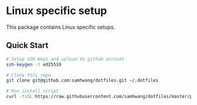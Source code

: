 # Linux specific setup

This package contains Linux specific setups.

## Quick Start

```bash
# Setup SSH Keys and upload to github account
ssh-keygen -t ed25519

# Clone this repo
git clone git@github.com:samhwang/dotfiles.git ~/.dotfiles

# Run install script
curl -fsSL https://raw.githubusercontent.com/samhwang/dotfiles/master/profiles/linux/scripts/install.sh | bash
```
